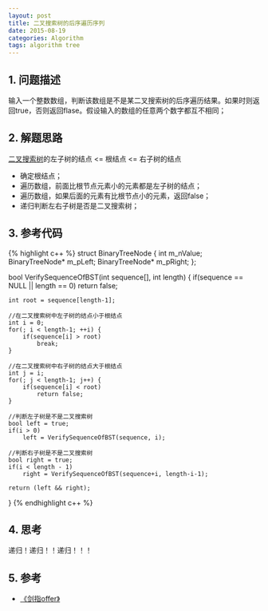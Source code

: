 ```yaml
---
layout: post
title: 二叉搜索树的后序遍历序列
date: 2015-08-19
categories: Algorithm
tags: algorithm tree
---
```


## 1. 问题描述

输入一个整数数组，判断该数组是不是某二叉搜索树的后序遍历结果。如果时则返回true，否则返回flase。假设输入的数组的任意两个数字都互不相同；

## 2. 解题思路

[二叉搜索树](https://zh.wikipedia.org/wiki/%E4%BA%8C%E5%85%83%E6%90%9C%E5%B0%8B%E6%A8%B9)的左子树的结点 <= 根结点 <= 右子树的结点

- 确定根结点；
- 遍历数组，前面比根节点元素小的元素都是左子树的结点；
- 遍历数组，如果后面的元素有比根节点小的元素，返回false；
- 递归判断左右子树是否是二叉搜索树；

## 3. 参考代码

{% highlight c++ %}
struct BinaryTreeNode {
	int		m_nValue;
	BinaryTreeNode* m_pLeft;
	BinaryTreeNode* m_pRight;
};

bool VerifySequenceOfBST(int sequence[], int length) {
	if(sequence == NULL || length == 0)
		return false;

	int root = sequence[length-1];

	//在二叉搜索树中左子树的结点小于根结点
	int i = 0;
	for(; i < length-1; ++i) {
		if(sequence[i] > root)
			break;
	}

	//在二叉搜索树中右子树的结点大于根结点
	int j = i;
	for(; j < length-1; j++) {
		if(sequence[i] < root)
			return false;
	}

	//判断左子树是不是二叉搜索树
	bool left = true;
	if(i > 0) 
		left = VerifySequenceOfBST(sequence, i);

	//判断右子树是不是二叉搜索树
	bool right = true;
	if(i < length - 1) 
		right = VerifySequenceOfBST(sequence+i, length-i-1);

	return (left && right);
}
{% endhighlight c++ %}

## 4. 思考

递归！递归！！递归！！！

## 5. 参考

- [《剑指offer》](http://www.broadview.com.cn/#book/bookdetail/bookDetailAll.jsp?book_id=12c9bc27-a944-11e4-9c0a-005056c00008&isbn=978-7-121-23245-9)